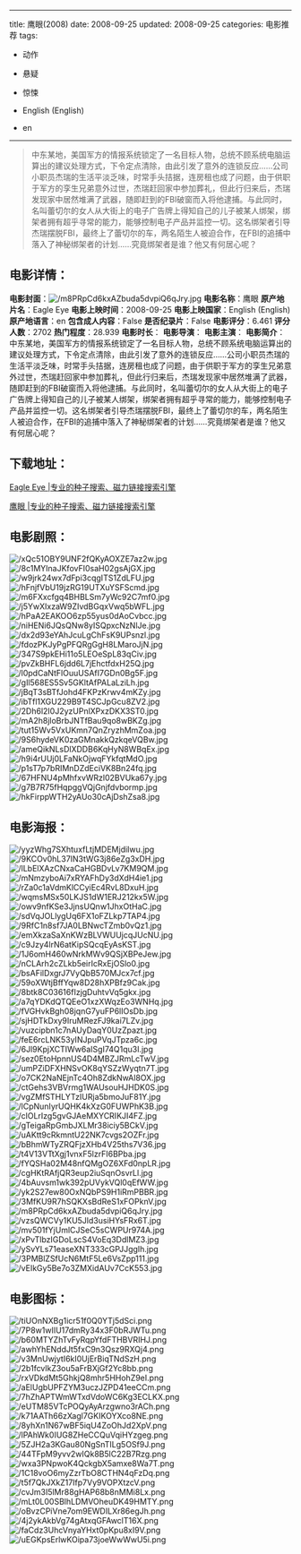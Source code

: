 
---
title: 鹰眼(2008)
date: 2008-09-25
updated: 2008-09-25
categories: 电影推荐
tags:
- 动作
- 悬疑
- 惊悚

- English (English)
- en
---


> 中东某地，美国军方的情报系统锁定了一名目标人物，总统不顾系统电脑运算出的建议处理方式，下令定点清除，由此引发了意外的连锁反应……公司小职员杰瑞的生活平淡乏味，时常手头拮据，连房租也成了问题，由于供职于军方的孪生兄弟意外过世，杰瑞赶回家中参加葬礼，但此行归来后，杰瑞发现家中居然堆满了武器，随即赶到的FBI破窗而入将他逮捕。与此同时，名叫蕾切尔的女人从大街上的电子广告牌上得知自己的儿子被某人绑架，绑架者拥有超乎寻常的能力，能够控制电子产品并监控一切。这名绑架者引导杰瑞摆脱FBI，最终上了蕾切尔的车，两名陌生人被迫合作，在FBI的追捕中落入了神秘绑架者的计划……究竟绑架者是谁？他又有何居心呢？

## **电影详情**：

**电影封面**：<img src="https://image.tmdb.org/t/p/w200/m8PRpCd6kxAZbuda5dvpiQ6qJry.jpg" alt="/m8PRpCd6kxAZbuda5dvpiQ6qJry.jpg" title="/m8PRpCd6kxAZbuda5dvpiQ6qJry.jpg">
**电影名称**：鹰眼
**原产地片名**：Eagle Eye
**电影上映时间**：2008-09-25
**电影上映国家**：English (English)
**原产地语言**：en
**包含成人内容**：False
**是否纪录片**：False
**电影评分**：6.461
**评分人数**：2702
**热门程度**：28.939
**电影时长**：
**电影导演**：
**电影主演**：
**电影简介**：中东某地，美国军方的情报系统锁定了一名目标人物，总统不顾系统电脑运算出的建议处理方式，下令定点清除，由此引发了意外的连锁反应……公司小职员杰瑞的生活平淡乏味，时常手头拮据，连房租也成了问题，由于供职于军方的孪生兄弟意外过世，杰瑞赶回家中参加葬礼，但此行归来后，杰瑞发现家中居然堆满了武器，随即赶到的FBI破窗而入将他逮捕。与此同时，名叫蕾切尔的女人从大街上的电子广告牌上得知自己的儿子被某人绑架，绑架者拥有超乎寻常的能力，能够控制电子产品并监控一切。这名绑架者引导杰瑞摆脱FBI，最终上了蕾切尔的车，两名陌生人被迫合作，在FBI的追捕中落入了神秘绑架者的计划……究竟绑架者是谁？他又有何居心呢？

## **下载地址**：
[Eagle Eye |专业的种子搜索、磁力链接搜索引擎](https://movie.amd794.com:2083/?search=Eagle%20Eye&ordering=&mode=match_phrase&page_size=10&page=1)

[鹰眼 |专业的种子搜索、磁力链接搜索引擎](https://movie.amd794.com:2083/?search=%E9%B9%B0%E7%9C%BC&ordering=&mode=match_phrase&page_size=10&page=1)
 

## **电影剧照**：
<img src="https://image.tmdb.org/t/p/original/xQc51OBY9UNF2fQKyAOXZE7az2w.jpg" alt="/xQc51OBY9UNF2fQKyAOXZE7az2w.jpg" title="/xQc51OBY9UNF2fQKyAOXZE7az2w.jpg"><img src="https://image.tmdb.org/t/p/original/8c1MYInaJKfovFI0saH02gsAjGX.jpg" alt="/8c1MYInaJKfovFI0saH02gsAjGX.jpg" title="/8c1MYInaJKfovFI0saH02gsAjGX.jpg"><img src="https://image.tmdb.org/t/p/original/w9jrk24wx7dFpi3cqgITS1ZdLFU.jpg" alt="/w9jrk24wx7dFpi3cqgITS1ZdLFU.jpg" title="/w9jrk24wx7dFpi3cqgITS1ZdLFU.jpg"><img src="https://image.tmdb.org/t/p/original/hFnjfVbU19jzRG19UTXuYSFScmd.jpg" alt="/hFnjfVbU19jzRG19UTXuYSFScmd.jpg" title="/hFnjfVbU19jzRG19UTXuYSFScmd.jpg"><img src="https://image.tmdb.org/t/p/original/m6FXxcfgq4BHBLSm7yWc92C7mf0.jpg" alt="/m6FXxcfgq4BHBLSm7yWc92C7mf0.jpg" title="/m6FXxcfgq4BHBLSm7yWc92C7mf0.jpg"><img src="https://image.tmdb.org/t/p/original/j5YwXIxzaW9ZIvdBGqxVwq5bWFL.jpg" alt="/j5YwXIxzaW9ZIvdBGqxVwq5bWFL.jpg" title="/j5YwXIxzaW9ZIvdBGqxVwq5bWFL.jpg"><img src="https://image.tmdb.org/t/p/original/hPaA2EAKOO6zp55yus0dAoCvbcc.jpg" alt="/hPaA2EAKOO6zp55yus0dAoCvbcc.jpg" title="/hPaA2EAKOO6zp55yus0dAoCvbcc.jpg"><img src="https://image.tmdb.org/t/p/original/niHENi6JQsQNw8yISQpxcNzNlJe.jpg" alt="/niHENi6JQsQNw8yISQpxcNzNlJe.jpg" title="/niHENi6JQsQNw8yISQpxcNzNlJe.jpg"><img src="https://image.tmdb.org/t/p/original/dx2d93eYAhJcuLgChFsK9UPsnzl.jpg" alt="/dx2d93eYAhJcuLgChFsK9UPsnzl.jpg" title="/dx2d93eYAhJcuLgChFsK9UPsnzl.jpg"><img src="https://image.tmdb.org/t/p/original/fdozPKJyPgPFQRgGgH8LMaroJjN.jpg" alt="/fdozPKJyPgPFQRgGgH8LMaroJjN.jpg" title="/fdozPKJyPgPFQRgGgH8LMaroJjN.jpg"><img src="https://image.tmdb.org/t/p/original/347S9pkEHi11o5LEOeSpL83qCiv.jpg" alt="/347S9pkEHi11o5LEOeSpL83qCiv.jpg" title="/347S9pkEHi11o5LEOeSpL83qCiv.jpg"><img src="https://image.tmdb.org/t/p/original/pvZkBHFL6jdd6L7jEhctfdxH25Q.jpg" alt="/pvZkBHFL6jdd6L7jEhctfdxH25Q.jpg" title="/pvZkBHFL6jdd6L7jEhctfdxH25Q.jpg"><img src="https://image.tmdb.org/t/p/original/l0pdCaNtFlOuuUSAfI7GDn0Bg5F.jpg" alt="/l0pdCaNtFlOuuUSAfI7GDn0Bg5F.jpg" title="/l0pdCaNtFlOuuUSAfI7GDn0Bg5F.jpg"><img src="https://image.tmdb.org/t/p/original/gIl568ES5Sv5GKltAfPALaLziLh.jpg" alt="/gIl568ES5Sv5GKltAfPALaLziLh.jpg" title="/gIl568ES5Sv5GKltAfPALaLziLh.jpg"><img src="https://image.tmdb.org/t/p/original/jBqT3sBTfJohd4FKPzKrwv4mKZy.jpg" alt="/jBqT3sBTfJohd4FKPzKrwv4mKZy.jpg" title="/jBqT3sBTfJohd4FKPzKrwv4mKZy.jpg"><img src="https://image.tmdb.org/t/p/original/ibTfl1XGU229B9T4SCJpGcu8ZV2.jpg" alt="/ibTfl1XGU229B9T4SCJpGcu8ZV2.jpg" title="/ibTfl1XGU229B9T4SCJpGcu8ZV2.jpg"><img src="https://image.tmdb.org/t/p/original/2Dh6l2I0J2yzUPnlXPxzDKX3ST0.jpg" alt="/2Dh6l2I0J2yzUPnlXPxzDKX3ST0.jpg" title="/2Dh6l2I0J2yzUPnlXPxzDKX3ST0.jpg"><img src="https://image.tmdb.org/t/p/original/mA2h8jloBrbJNTfBau9qo8wBKZg.jpg" alt="/mA2h8jloBrbJNTfBau9qo8wBKZg.jpg" title="/mA2h8jloBrbJNTfBau9qo8wBKZg.jpg"><img src="https://image.tmdb.org/t/p/original/tut15Wv5VxUKmn7QnZryzhMmZoa.jpg" alt="/tut15Wv5VxUKmn7QnZryzhMmZoa.jpg" title="/tut15Wv5VxUKmn7QnZryzhMmZoa.jpg"><img src="https://image.tmdb.org/t/p/original/9S6hydeVK0zaGMnakkQzkqeVQBw.jpg" alt="/9S6hydeVK0zaGMnakkQzkqeVQBw.jpg" title="/9S6hydeVK0zaGMnakkQzkqeVQBw.jpg"><img src="https://image.tmdb.org/t/p/original/ameQikNLsDlXDDB6KqHyN8WBqEx.jpg" alt="/ameQikNLsDlXDDB6KqHyN8WBqEx.jpg" title="/ameQikNLsDlXDDB6KqHyN8WBqEx.jpg"><img src="https://image.tmdb.org/t/p/original/h9i4rUUj0LFaNkOjwqFYkfqtMdO.jpg" alt="/h9i4rUUj0LFaNkOjwqFYkfqtMdO.jpg" title="/h9i4rUUj0LFaNkOjwqFYkfqtMdO.jpg"><img src="https://image.tmdb.org/t/p/original/p1sT7p7bRIMnDZdEciVK8Bn24fq.jpg" alt="/p1sT7p7bRIMnDZdEciVK8Bn24fq.jpg" title="/p1sT7p7bRIMnDZdEciVK8Bn24fq.jpg"><img src="https://image.tmdb.org/t/p/original/67HFNU4pMhfxvWRzl02BVUka67y.jpg" alt="/67HFNU4pMhfxvWRzl02BVUka67y.jpg" title="/67HFNU4pMhfxvWRzl02BVUka67y.jpg"><img src="https://image.tmdb.org/t/p/original/g7B7R75fHqpggVQjGnjfdvbormp.jpg" alt="/g7B7R75fHqpggVQjGnjfdvbormp.jpg" title="/g7B7R75fHqpggVQjGnjfdvbormp.jpg"><img src="https://image.tmdb.org/t/p/original/hkFirppWTH2yAUo30cAjDshZsa8.jpg" alt="/hkFirppWTH2yAUo30cAjDshZsa8.jpg" title="/hkFirppWTH2yAUo30cAjDshZsa8.jpg">

## **电影海报**：
<img src="https://image.tmdb.org/t/p/original/yyzWhg7SXhtuxfLtjMDEMjdiIwu.jpg" alt="/yyzWhg7SXhtuxfLtjMDEMjdiIwu.jpg" title="/yyzWhg7SXhtuxfLtjMDEMjdiIwu.jpg"><img src="https://image.tmdb.org/t/p/original/9KCOv0hL37IN3tWG3j86eZg3xDH.jpg" alt="/9KCOv0hL37IN3tWG3j86eZg3xDH.jpg" title="/9KCOv0hL37IN3tWG3j86eZg3xDH.jpg"><img src="https://image.tmdb.org/t/p/original/lLbElXAzCNxaCaHGBDvLv7KM9QM.jpg" alt="/lLbElXAzCNxaCaHGBDvLv7KM9QM.jpg" title="/lLbElXAzCNxaCaHGBDvLv7KM9QM.jpg"><img src="https://image.tmdb.org/t/p/original/mNmzyboAi7xRYAFhDy3dXdH4ie1.jpg" alt="/mNmzyboAi7xRYAFhDy3dXdH4ie1.jpg" title="/mNmzyboAi7xRYAFhDy3dXdH4ie1.jpg"><img src="https://image.tmdb.org/t/p/original/rZa0c1aVdmKlCCyiEc4RvL8DxuH.jpg" alt="/rZa0c1aVdmKlCCyiEc4RvL8DxuH.jpg" title="/rZa0c1aVdmKlCCyiEc4RvL8DxuH.jpg"><img src="https://image.tmdb.org/t/p/original/wqmsMSx50LKJS1dW1ERJ212kx5W.jpg" alt="/wqmsMSx50LKJS1dW1ERJ212kx5W.jpg" title="/wqmsMSx50LKJS1dW1ERJ212kx5W.jpg"><img src="https://image.tmdb.org/t/p/original/owv9nfKSe3JjnsUQnw1JhxOtHaC.jpg" alt="/owv9nfKSe3JjnsUQnw1JhxOtHaC.jpg" title="/owv9nfKSe3JjnsUQnw1JhxOtHaC.jpg"><img src="https://image.tmdb.org/t/p/original/sdVqJOLlygUq6FX1oFZLkp7TAP4.jpg" alt="/sdVqJOLlygUq6FX1oFZLkp7TAP4.jpg" title="/sdVqJOLlygUq6FX1oFZLkp7TAP4.jpg"><img src="https://image.tmdb.org/t/p/original/9RfC1n8sf7JA0LBNwcTZmb0vQz1.jpg" alt="/9RfC1n8sf7JA0LBNwcTZmb0vQz1.jpg" title="/9RfC1n8sf7JA0LBNwcTZmb0vQz1.jpg"><img src="https://image.tmdb.org/t/p/original/emXkzaSaXnKWzBLVWUUjcqJUcNU.jpg" alt="/emXkzaSaXnKWzBLVWUUjcqJUcNU.jpg" title="/emXkzaSaXnKWzBLVWUUjcqJUcNU.jpg"><img src="https://image.tmdb.org/t/p/original/c9Jzy4lrN6atKipSQcqEyAsKST.jpg" alt="/c9Jzy4lrN6atKipSQcqEyAsKST.jpg" title="/c9Jzy4lrN6atKipSQcqEyAsKST.jpg"><img src="https://image.tmdb.org/t/p/original/1J6omH460wNrkMWv9QSjXBPeJew.jpg" alt="/1J6omH460wNrkMWv9QSjXBPeJew.jpg" title="/1J6omH460wNrkMWv9QSjXBPeJew.jpg"><img src="https://image.tmdb.org/t/p/original/nCLArh2cZLkb5eirIcRxEjOSlo0.jpg" alt="/nCLArh2cZLkb5eirIcRxEjOSlo0.jpg" title="/nCLArh2cZLkb5eirIcRxEjOSlo0.jpg"><img src="https://image.tmdb.org/t/p/original/bsAFilDxgrJ7VyQbB570MJcx7cf.jpg" alt="/bsAFilDxgrJ7VyQbB570MJcx7cf.jpg" title="/bsAFilDxgrJ7VyQbB570MJcx7cf.jpg"><img src="https://image.tmdb.org/t/p/original/59oXWtjBffYqw8D28hXPBfz9Cak.jpg" alt="/59oXWtjBffYqw8D28hXPBfz9Cak.jpg" title="/59oXWtjBffYqw8D28hXPBfz9Cak.jpg"><img src="https://image.tmdb.org/t/p/original/8btk8C03616fIzjgDuhtvVq5gkx.jpg" alt="/8btk8C03616fIzjgDuhtvVq5gkx.jpg" title="/8btk8C03616fIzjgDuhtvVq5gkx.jpg"><img src="https://image.tmdb.org/t/p/original/a7qYDKdQTQEeO1xzXWqzEo3WNHq.jpg" alt="/a7qYDKdQTQEeO1xzXWqzEo3WNHq.jpg" title="/a7qYDKdQTQEeO1xzXWqzEo3WNHq.jpg"><img src="https://image.tmdb.org/t/p/original/fVGHvkBgh08jqnG7yuFP6lIOsDb.jpg" alt="/fVGHvkBgh08jqnG7yuFP6lIOsDb.jpg" title="/fVGHvkBgh08jqnG7yuFP6lIOsDb.jpg"><img src="https://image.tmdb.org/t/p/original/sjHDTkDxy9IruMRezFJ9kai7LZv.jpg" alt="/sjHDTkDxy9IruMRezFJ9kai7LZv.jpg" title="/sjHDTkDxy9IruMRezFJ9kai7LZv.jpg"><img src="https://image.tmdb.org/t/p/original/vuzcipbn1c7nAUyDaqY0UzZpazt.jpg" alt="/vuzcipbn1c7nAUyDaqY0UzZpazt.jpg" title="/vuzcipbn1c7nAUyDaqY0UzZpazt.jpg"><img src="https://image.tmdb.org/t/p/original/feE6rcLNK53yINJpuPVqJTpza6c.jpg" alt="/feE6rcLNK53yINJpuPVqJTpza6c.jpg" title="/feE6rcLNK53yINJpuPVqJTpza6c.jpg"><img src="https://image.tmdb.org/t/p/original/6Jl9KpjXCTIWw6aISgI74Q1qu3I.jpg" alt="/6Jl9KpjXCTIWw6aISgI74Q1qu3I.jpg" title="/6Jl9KpjXCTIWw6aISgI74Q1qu3I.jpg"><img src="https://image.tmdb.org/t/p/original/sez0EtoHpnnUS4D4MBZJRmLcTwV.jpg" alt="/sez0EtoHpnnUS4D4MBZJRmLcTwV.jpg" title="/sez0EtoHpnnUS4D4MBZJRmLcTwV.jpg"><img src="https://image.tmdb.org/t/p/original/umPZiDFXHNSvOK8qYSZzWyqtn7T.jpg" alt="/umPZiDFXHNSvOK8qYSZzWyqtn7T.jpg" title="/umPZiDFXHNSvOK8qYSZzWyqtn7T.jpg"><img src="https://image.tmdb.org/t/p/original/o7CK2NaNEjnTc4Oh8ZdkNwAl8OX.jpg" alt="/o7CK2NaNEjnTc4Oh8ZdkNwAl8OX.jpg" title="/o7CK2NaNEjnTc4Oh8ZdkNwAl8OX.jpg"><img src="https://image.tmdb.org/t/p/original/ctGehs3VBVrmg1WAUsouHJHDK0S.jpg" alt="/ctGehs3VBVrmg1WAUsouHJHDK0S.jpg" title="/ctGehs3VBVrmg1WAUsouHJHDK0S.jpg"><img src="https://image.tmdb.org/t/p/original/vgZMfSTHLYTzIURja5bmoJuF81Y.jpg" alt="/vgZMfSTHLYTzIURja5bmoJuF81Y.jpg" title="/vgZMfSTHLYTzIURja5bmoJuF81Y.jpg"><img src="https://image.tmdb.org/t/p/original/lCpNunIyrUQHK4kXzG0FUWPhK3B.jpg" alt="/lCpNunIyrUQHK4kXzG0FUWPhK3B.jpg" title="/lCpNunIyrUQHK4kXzG0FUWPhK3B.jpg"><img src="https://image.tmdb.org/t/p/original/clOLrIzg5gvGJAeMXYCRIKJI4FZ.jpg" alt="/clOLrIzg5gvGJAeMXYCRIKJI4FZ.jpg" title="/clOLrIzg5gvGJAeMXYCRIKJI4FZ.jpg"><img src="https://image.tmdb.org/t/p/original/gTeigaRpGmbJXLMr38iciy5BCkV.jpg" alt="/gTeigaRpGmbJXLMr38iciy5BCkV.jpg" title="/gTeigaRpGmbJXLMr38iciy5BCkV.jpg"><img src="https://image.tmdb.org/t/p/original/uAKtt9cRkmntU22NK7cvgs2OZFr.jpg" alt="/uAKtt9cRkmntU22NK7cvgs2OZFr.jpg" title="/uAKtt9cRkmntU22NK7cvgs2OZFr.jpg"><img src="https://image.tmdb.org/t/p/original/bBhmWTyZRQFjzXHb4V25ths7V36.jpg" alt="/bBhmWTyZRQFjzXHb4V25ths7V36.jpg" title="/bBhmWTyZRQFjzXHb4V25ths7V36.jpg"><img src="https://image.tmdb.org/t/p/original/t4V13VTtXgj1vnxF5lzrFI6BPba.jpg" alt="/t4V13VTtXgj1vnxF5lzrFI6BPba.jpg" title="/t4V13VTtXgj1vnxF5lzrFI6BPba.jpg"><img src="https://image.tmdb.org/t/p/original/fYQSHa02M48nfQMgOZ6XFd0npLR.jpg" alt="/fYQSHa02M48nfQMgOZ6XFd0npLR.jpg" title="/fYQSHa02M48nfQMgOZ6XFd0npLR.jpg"><img src="https://image.tmdb.org/t/p/original/cgHKtRAfjQR3eup2iuSqnOsvrLl.jpg" alt="/cgHKtRAfjQR3eup2iuSqnOsvrLl.jpg" title="/cgHKtRAfjQR3eup2iuSqnOsvrLl.jpg"><img src="https://image.tmdb.org/t/p/original/4bAuvsm1wk392pUVykVQl0qEfWW.jpg" alt="/4bAuvsm1wk392pUVykVQl0qEfWW.jpg" title="/4bAuvsm1wk392pUVykVQl0qEfWW.jpg"><img src="https://image.tmdb.org/t/p/original/yk2S27ew80OxNQbPS9H1iRmPBBR.jpg" alt="/yk2S27ew80OxNQbPS9H1iRmPBBR.jpg" title="/yk2S27ew80OxNQbPS9H1iRmPBBR.jpg"><img src="https://image.tmdb.org/t/p/original/3MfKU9R7hSQKXsBdReS1xFOPknV.jpg" alt="/3MfKU9R7hSQKXsBdReS1xFOPknV.jpg" title="/3MfKU9R7hSQKXsBdReS1xFOPknV.jpg"><img src="https://image.tmdb.org/t/p/original/m8PRpCd6kxAZbuda5dvpiQ6qJry.jpg" alt="/m8PRpCd6kxAZbuda5dvpiQ6qJry.jpg" title="/m8PRpCd6kxAZbuda5dvpiQ6qJry.jpg"><img src="https://image.tmdb.org/t/p/original/vzsQWCVy1KU5Jld3usiHYsFRx6T.jpg" alt="/vzsQWCVy1KU5Jld3usiHYsFRx6T.jpg" title="/vzsQWCVy1KU5Jld3usiHYsFRx6T.jpg"><img src="https://image.tmdb.org/t/p/original/mv501fYjUmlCJSeC5sCWPUr974A.jpg" alt="/mv501fYjUmlCJSeC5sCWPUr974A.jpg" title="/mv501fYjUmlCJSeC5sCWPUr974A.jpg"><img src="https://image.tmdb.org/t/p/original/xPvTlbzIGDoLscS4VoEq3DdlMZ3.jpg" alt="/xPvTlbzIGDoLscS4VoEq3DdlMZ3.jpg" title="/xPvTlbzIGDoLscS4VoEq3DdlMZ3.jpg"><img src="https://image.tmdb.org/t/p/original/ySvYLs71easeXNT333cGPJJggIh.jpg" alt="/ySvYLs71easeXNT333cGPJJggIh.jpg" title="/ySvYLs71easeXNT333cGPJJggIh.jpg"><img src="https://image.tmdb.org/t/p/original/3PMBlZSfUcN6MtF5Le6VsZpp111.jpg" alt="/3PMBlZSfUcN6MtF5Le6VsZpp111.jpg" title="/3PMBlZSfUcN6MtF5Le6VsZpp111.jpg"><img src="https://image.tmdb.org/t/p/original/vEIkGy5Be7o3ZMXidAUv7CcK553.jpg" alt="/vEIkGy5Be7o3ZMXidAUv7CcK553.jpg" title="/vEIkGy5Be7o3ZMXidAUv7CcK553.jpg">

## **电影图标**：
<img src="https://image.tmdb.org/t/p/original/tiUOnNXBg1icr51f0Q0YTj5dSci.png" alt="/tiUOnNXBg1icr51f0Q0YTj5dSci.png" title="/tiUOnNXBg1icr51f0Q0YTj5dSci.png"><img src="https://image.tmdb.org/t/p/original/7P8w1wIIU17dmRy34x3F0bRJWTu.png" alt="/7P8w1wIIU17dmRy34x3F0bRJWTu.png" title="/7P8w1wIIU17dmRy34x3F0bRJWTu.png"><img src="https://image.tmdb.org/t/p/original/b60MTYZhTvFyRqpYfdFTHBVRIHJ.png" alt="/b60MTYZhTvFyRqpYfdFTHBVRIHJ.png" title="/b60MTYZhTvFyRqpYfdFTHBVRIHJ.png"><img src="https://image.tmdb.org/t/p/original/awhYhENddJt5fxC9n3Qsz9RXQj4.png" alt="/awhYhENddJt5fxC9n3Qsz9RXQj4.png" title="/awhYhENddJt5fxC9n3Qsz9RXQj4.png"><img src="https://image.tmdb.org/t/p/original/v3MnUwjytI6kI0UjErBiqTNdSzH.png" alt="/v3MnUwjytI6kI0UjErBiqTNdSzH.png" title="/v3MnUwjytI6kI0UjErBiqTNdSzH.png"><img src="https://image.tmdb.org/t/p/original/2b1fcvlkZ3ou5aFrBXjGf2Yc8bb.png" alt="/2b1fcvlkZ3ou5aFrBXjGf2Yc8bb.png" title="/2b1fcvlkZ3ou5aFrBXjGf2Yc8bb.png"><img src="https://image.tmdb.org/t/p/original/rxVDkdMt5GhkjQ8mhr5HHohZ9eI.png" alt="/rxVDkdMt5GhkjQ8mhr5HHohZ9eI.png" title="/rxVDkdMt5GhkjQ8mhr5HHohZ9eI.png"><img src="https://image.tmdb.org/t/p/original/aElUgbUPFZYM3uczJZPD41eeCCm.png" alt="/aElUgbUPFZYM3uczJZPD41eeCCm.png" title="/aElUgbUPFZYM3uczJZPD41eeCCm.png"><img src="https://image.tmdb.org/t/p/original/7hZhAPTWmWTxdVdoWC6Kg3ECLKX.png" alt="/7hZhAPTWmWTxdVdoWC6Kg3ECLKX.png" title="/7hZhAPTWmWTxdVdoWC6Kg3ECLKX.png"><img src="https://image.tmdb.org/t/p/original/eUTM85VTcPOQyAyArzgwno3rACh.png" alt="/eUTM85VTcPOQyAyArzgwno3rACh.png" title="/eUTM85VTcPOQyAyArzgwno3rACh.png"><img src="https://image.tmdb.org/t/p/original/k71AATh66zXagl7GKIKOYXco8NE.png" alt="/k71AATh66zXagl7GKIKOYXco8NE.png" title="/k71AATh66zXagl7GKIKOYXco8NE.png"><img src="https://image.tmdb.org/t/p/original/8yhXn1N67wBF5iqU4ZoOhJd2XpV.png" alt="/8yhXn1N67wBF5iqU4ZoOhJd2XpV.png" title="/8yhXn1N67wBF5iqU4ZoOhJd2XpV.png"><img src="https://image.tmdb.org/t/p/original/lPAhWk0IUG8ZHeCCQuVqiHYzgeg.png" alt="/lPAhWk0IUG8ZHeCCQuVqiHYzgeg.png" title="/lPAhWk0IUG8ZHeCCQuVqiHYzgeg.png"><img src="https://image.tmdb.org/t/p/original/5ZJH2a3KGau80NgSnTILg5OSf9J.png" alt="/5ZJH2a3KGau80NgSnTILg5OSf9J.png" title="/5ZJH2a3KGau80NgSnTILg5OSf9J.png"><img src="https://image.tmdb.org/t/p/original/44TFpM9yvv2wIQk8B5lC22B7Rzg.png" alt="/44TFpM9yvv2wIQk8B5lC22B7Rzg.png" title="/44TFpM9yvv2wIQk8B5lC22B7Rzg.png"><img src="https://image.tmdb.org/t/p/original/wxa3PNpwoK4QckgbX5amxe8Wa7T.png" alt="/wxa3PNpwoK4QckgbX5amxe8Wa7T.png" title="/wxa3PNpwoK4QckgbX5amxe8Wa7T.png"><img src="https://image.tmdb.org/t/p/original/1C18voO6myZzrTbO8CTHN4qFzDq.png" alt="/1C18voO6myZzrTbO8CTHN4qFzDq.png" title="/1C18voO6myZzrTbO8CTHN4qFzDq.png"><img src="https://image.tmdb.org/t/p/original/t5f7QkJXkZ17Ifp7Vy9VOPXtzcV.png" alt="/t5f7QkJXkZ17Ifp7Vy9VOPXtzcV.png" title="/t5f7QkJXkZ17Ifp7Vy9VOPXtzcV.png"><img src="https://image.tmdb.org/t/p/original/cvJm3I5lMr88gHAP68b8nMMi8Lx.png" alt="/cvJm3I5lMr88gHAP68b8nMMi8Lx.png" title="/cvJm3I5lMr88gHAP68b8nMMi8Lx.png"><img src="https://image.tmdb.org/t/p/original/mLt0L00SBlhLDMVOheuDK49HMTY.png" alt="/mLt0L00SBlhLDMVOheuDK49HMTY.png" title="/mLt0L00SBlhLDMVOheuDK49HMTY.png"><img src="https://image.tmdb.org/t/p/original/oBvzCPiVne7om9EWDILXr86egJh.png" alt="/oBvzCPiVne7om9EWDILXr86egJh.png" title="/oBvzCPiVne7om9EWDILXr86egJh.png"><img src="https://image.tmdb.org/t/p/original/4j2ykAkbVg74gAtxqGFAwclT16X.png" alt="/4j2ykAkbVg74gAtxqGFAwclT16X.png" title="/4j2ykAkbVg74gAtxqGFAwclT16X.png"><img src="https://image.tmdb.org/t/p/original/faCdz3UhcVnyaYHxt0pKpu8xI9V.png" alt="/faCdz3UhcVnyaYHxt0pKpu8xI9V.png" title="/faCdz3UhcVnyaYHxt0pKpu8xI9V.png"><img src="https://image.tmdb.org/t/p/original/uEGKpsErlwKOipa73joeWwWwU5i.png" alt="/uEGKpsErlwKOipa73joeWwWwU5i.png" title="/uEGKpsErlwKOipa73joeWwWwU5i.png">
